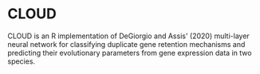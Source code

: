 # CLOUD
CLOUD is an R implementation of DeGiorgio and Assis' (2020) multi-layer neural network for classifying duplicate gene retention mechanisms and predicting their evolutionary parameters from gene expression data in two species.
